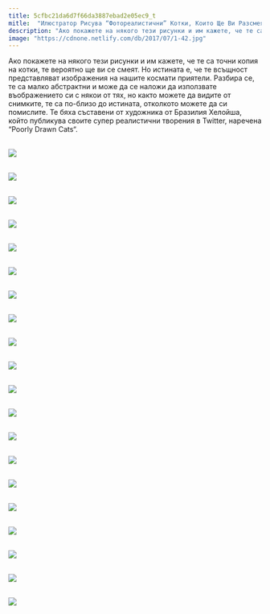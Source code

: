 ```yaml
---
title: 5cfbc21da6d7f66da3887ebad2e05ec9_t
mitle:  "Илюстратор Рисува “Фотореалистични” Котки, Които Ще Ви Разсмеят!"
description: "Ако покажете на някого тези рисунки и им кажете, че те са точни копия на котки, те вероятно ще ви се смеят. Но истината е, че те всъщност представляват изображения на �"
image: "https://cdnone.netlify.com/db/2017/07/1-42.jpg"
---
```


 <p>Ако покажете на някого тези рисунки и им кажете, че те са точни копия на котки, те вероятно ще ви се смеят. Но истината е, че те всъщност представляват изображения на нашите космати приятели. Разбира се, те са малко абстрактни и може да се наложи да използвате въображението си с някои от тях, но както можете да видите от снимките, те са по-близо до истината, отколкото можете да си помислите. Те бяха съставени от художника от Бразилия Хелойша, който публикува своите супер реалистични творения в Twitter, наречена “Poorly Drawn Cats“.</p>       <p> <br/><img src="https://cdnone.netlify.com/db/2017/07/1-42.jpg"/><br/></p> <p> <br/><img src="https://cdnone.netlify.com/db/2017/07/2-40.jpg"/><br/></p> <p> <br/><img src="https://cdnone.netlify.com/db/2017/07/3-41.jpg"/><br/></p>       <p> <br/><img src="https://cdnone.netlify.com/db/2017/07/4-42.jpg"/><br/></p> <p> <br/><img src="https://cdnone.netlify.com/db/2017/07/5-42.jpg"/><br/></p> <p> <br/><img src="https://cdnone.netlify.com/db/2017/07/6-43.jpg"/><br/></p> <p> <br/><img src="https://cdnone.netlify.com/db/2017/07/7-40.jpg"/><br/></p>       <p> <br/><img src="https://cdnone.netlify.com/db/2017/07/8-42.jpg"/><br/></p> <p> <br/><img src="https://cdnone.netlify.com/db/2017/07/9-36.jpg"/><br/></p> <p> <br/><img src="https://cdnone.netlify.com/db/2017/07/10-40.jpg"/><br/></p> <p> <br/><img src="https://cdnone.netlify.com/db/2017/07/11-34.jpg"/><br/></p> <p> <br/><img src="https://cdnone.netlify.com/db/2017/07/12-34.jpg"/><br/></p> <p> <br/><img src="https://cdnone.netlify.com/db/2017/07/13-33.jpg"/><br/></p>      <p> <br/><img src="https://cdnone.netlify.com/db/2017/07/14-31.jpg"/><br/></p> <p> <br/><img src="https://cdnone.netlify.com/db/2017/07/15-27.jpg"/><br/></p> <p> <br/><img src="https://cdnone.netlify.com/db/2017/07/16-21.jpg"/><br/></p> <p> <br/><img src="https://cdnone.netlify.com/db/2017/07/17-19.jpg"/><br/></p>      <p> <br/><img src="https://cdnone.netlify.com/db/2017/07/18-18.jpg"/><br/></p> <p> <br/><img src="https://cdnone.netlify.com/db/2017/07/19-14.jpg"/><br/></p>  <p> <br/><img src="https://cdnone.netlify.com/db/2017/07/20-14.jpg"/><br/></p> <p> </p>       